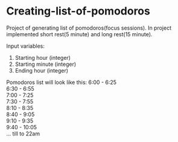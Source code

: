 # Creating-list-of-pomodoros
Project of generating list of pomodoros(focus sessions). In project implemented short rest(5 minute) and long rest(15 minute).<br />

Input variables: <br />
1) Starting hour (integer)<br />
2) Starting minute (integer)<br />
3) Ending hour (integer)<br />

Pomodoros list will look like this:
6:00 - 6:25<br />
6:30 - 6:55<br />
7:00 - 7:25<br />
7:30 - 7:55<br />
8:10 - 8:35<br />
8:40 - 9:05<br />
9:10 - 9:35<br />
9:40 - 10:05<br />
...
till to 22am
